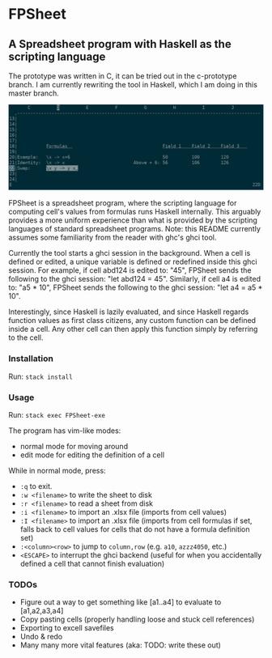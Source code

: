# FPSheet
## A Spreadsheet program with Haskell as the scripting language

The prototype was written in C, it can be tried out in the c-prototype branch.
I am currently rewriting the tool in Haskell, which I am doing in this master branch.

![Alt text](imgs/example.png?raw=true "Example")

FPSheet is a spreadsheet program, where the scripting language for computing cell's values from formulas runs Haskell internally.
This arguably provides a more uniform experience than what is provided by the scripting languages of standard spreadsheet programs. Note: this README currently assumes some familiarity from the reader with ghc's ghci tool.

Currently the tool starts a ghci session in the background. When a cell is defined or edited, a unique variable is defined or redefined inside this ghci session. For example, if cell abd124 is edited to: "45", FPSheet sends the following to the ghci session: "let abd124 = 45". Similarly, if cell a4 is edited to: "a5 * 10", FPSheet sends the following to the ghci session: "let a4 = a5 * 10".

Interestingly, since Haskell is lazily evaluated, and since Haskell regards function values as first class citizens, any custom function can be defined inside a cell. Any other cell can then apply this function simply by referring to the cell.

### Installation

Run: `stack install`

### Usage

Run: `stack exec FPSheet-exe`

The program has vim-like modes:
- normal mode for moving around
- edit mode for editing the definition of a cell

While in normal mode, press:
- `:q` to exit.
- `:w <filename>` to write the sheet to disk
- `:r <filename>` to read a sheet from disk
- `:i <filename>` to import an .xlsx file (imports from cell values)
- `:I <filename>` to import an .xlsx file (imports from cell formulas if set, falls back to cell values for cells that do not have a formula definition set)
- `:<column><row>` to jump to `column,row` (e.g. `a10`, `azzz4050`, etc.)
- `<ESCAPE>` to interrupt the ghci backend (useful for when you accidentally defined a cell that cannot finish evaluation)

### TODOs

- Figure out a way to get something like [a1..a4] to evaluate to [a1,a2,a3,a4]
- Copy pasting cells (properly handling loose and stuck cell references)
- Exporting to excell savefiles
- Undo & redo
- Many many more vital features (aka: TODO: write these out)
